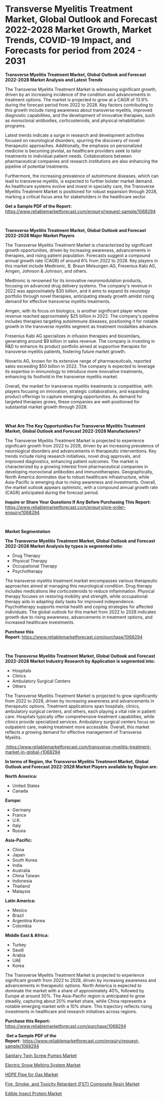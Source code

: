 <p><h1>Transverse Myelitis Treatment Market, Global Outlook and Forecast 2022-2028 Market Growth, Market Trends, COVID-19 Impact, and Forecasts for period from 2024 - 2031</h1></p><p><strong>Transverse Myelitis Treatment Market, Global Outlook and Forecast 2022-2028 Market Analysis and Latest Trends</strong></p>
<p><p>The Transverse Myelitis Treatment Market is witnessing significant growth, driven by an increasing incidence of the condition and advancements in treatment options. The market is projected to grow at a CAGR of 13.9% during the forecast period from 2022 to 2028. Key factors contributing to this growth include rising awareness about transverse myelitis, improved diagnostic capabilities, and the development of innovative therapies, such as monoclonal antibodies, corticosteroids, and physical rehabilitation programs.</p><p>Latest trends indicate a surge in research and development activities focused on neurological disorders, spurring the discovery of novel therapeutic approaches. Additionally, the emphasis on personalized medicine is becoming pivotal, as healthcare providers seek to tailor treatments to individual patient needs. Collaborations between pharmaceutical companies and research institutions are also enhancing the pipeline of potential treatments. </p><p>Furthermore, the increasing prevalence of autoimmune diseases, which can lead to transverse myelitis, is expected to further bolster market demand. As healthcare systems evolve and invest in specialty care, the Transverse Myelitis Treatment Market is positioned for robust expansion through 2028, marking a critical focus area for stakeholders in the healthcare sector.</p></p>
<p><strong>Get a Sample PDF of the Report:&nbsp;</strong> <a href="https://www.reliablemarketforecast.com/enquiry/request-sample/1068294">https://www.reliablemarketforecast.com/enquiry/request-sample/1068294</a></p>
<p>&nbsp;</p>
<p><strong>Transverse Myelitis Treatment Market, Global Outlook and Forecast 2022-2028 Major Market Players</strong></p>
<p><p>The Transverse Myelitis Treatment Market is characterized by significant growth opportunities, driven by increasing awareness, advancements in therapies, and rising patient population. Forecasts suggest a compound annual growth rate (CAGR) of around 6% from 2022 to 2028. Key players in this market include Medtronic, B. Braun Melsungen AG, Fresenius Kabi AG, Amgen, Johnson & Johnson, and others.</p><p>Medtronic is renowned for its innovative neuromodulation products, focusing on advanced drug delivery systems. The company's revenue in 2022 was approximately $30 billion, and it aims to expand its neurology portfolio through novel therapies, anticipating steady growth amidst rising demand for effective transverse myelitis treatments.</p><p>Amgen, with its focus on biologics, is another significant player whose revenue reached approximately $25 billion in 2022. The company's pipeline includes therapies targeting autoimmune diseases, positioning it for notable growth in the transverse myelitis segment as treatment modalities advance.</p><p>Fresenius Kabi AG specializes in infusion therapies and biosimilars, generating around $9 billion in sales revenue. The company is investing in R&D to enhance its product portfolio aimed at supportive therapies for transverse myelitis patients, fostering future market growth.</p><p>Novartis AG, known for its extensive range of pharmaceuticals, reported sales exceeding $50 billion in 2022. The company is expected to leverage its expertise in immunology to introduce more innovative treatments, enhancing its foothold in the transverse myelitis market.</p><p>Overall, the market for transverse myelitis treatments is competitive, with players focusing on innovation, strategic collaborations, and expanding product offerings to capture emerging opportunities. As demand for targeted therapies grows, these companies are well-positioned for substantial market growth through 2028.</p></p>
<p>&nbsp;</p>
<p><strong>What Are The Key Opportunities For Transverse Myelitis Treatment Market, Global Outlook and Forecast 2022-2028 Manufacturers?</strong></p>
<p><p>The Transverse Myelitis Treatment Market is projected to experience significant growth from 2022 to 2028, driven by an increasing prevalence of neurological disorders and advancements in therapeutic interventions. Key trends include rising research initiatives, novel drug approvals, and improved diagnostics, enhancing patient outcomes. The market is characterized by a growing interest from pharmaceutical companies in developing monoclonal antibodies and immunotherapies. Geographically, North America dominates due to robust healthcare infrastructure, while Asia-Pacific is emerging due to rising awareness and investments. Overall, the market outlook appears optimistic, with a compound annual growth rate (CAGR) anticipated during the forecast period.</p></p>
<p><strong>Inquire or Share Your Questions If Any Before Purchasing This Report:</strong> <a href="https://www.reliablemarketforecast.com/enquiry/pre-order-enquiry/1068294">https://www.reliablemarketforecast.com/enquiry/pre-order-enquiry/1068294</a></p>
<p>&nbsp;</p>
<p><strong>Market Segmentation</strong></p>
<p><strong>The Transverse Myelitis Treatment Market, Global Outlook and Forecast 2022-2028 Market Analysis by types is segmented into:</strong></p>
<p><ul><li>Drug Therapy</li><li>Physical Therapy</li><li>Occupational Therapy</li><li>Psychotherapy</li></ul></p>
<p><p>The transverse myelitis treatment market encompasses various therapeutic approaches aimed at managing this neurological condition. Drug therapy includes medications like corticosteroids to reduce inflammation. Physical therapy focuses on restoring mobility and strength, while occupational therapy aids in adapting daily tasks for improved independence. Psychotherapy supports mental health and coping strategies for affected individuals. The global outlook for this market from 2022 to 2028 indicates growth due to rising awareness, advancements in treatment options, and increased healthcare investments.</p></p>
<p><strong>Purchase this Report:&nbsp;</strong><a href="https://www.reliablemarketforecast.com/purchase/1068294">https://www.reliablemarketforecast.com/purchase/1068294</a></p>
<p>&nbsp;</p>
<p><strong>The Transverse Myelitis Treatment Market, Global Outlook and Forecast 2022-2028 Market Industry Research by Application is segmented into:</strong></p>
<p><ul><li>Hospitals</li><li>Clinics</li><li>Ambulatory Surgical Centers</li><li>Others</li></ul></p>
<p><p>The Transverse Myelitis Treatment Market is projected to grow significantly from 2022 to 2028, driven by increasing awareness and advancements in therapeutic options. Treatment applications span hospitals, clinics, ambulatory surgical centers, and others, each playing a vital role in patient care. Hospitals typically offer comprehensive treatment capabilities, while clinics provide specialized services. Ambulatory surgical centers focus on outpatient care, making treatment more accessible. Overall, this market reflects a growing demand for effective management of Transverse Myelitis.</p></p>
<p><a href="https://www.reliablemarketforecast.com/transverse-myelitis-treatment-market-in-global-r1068294">&nbsp;https://www.reliablemarketforecast.com/transverse-myelitis-treatment-market-in-global-r1068294</a></p>
<p><strong>In terms of Region, the Transverse Myelitis Treatment Market, Global Outlook and Forecast 2022-2028 Market Players available by Region are:</strong></p>
<p>
    <p> <strong> North America: </strong>
        <ul>
            <li>United States</li>
            <li>Canada</li>
        </ul>
        </p> 
    <p> <strong> Europe: </strong>
        <ul>
            <li>Germany</li>
            <li>France</li>
            <li>U.K.</li>
            <li>Italy</li>
            <li>Russia</li>
        </ul>
        </p> 
    <p> <strong> Asia-Pacific: </strong>
        <ul>
            <li>China</li>
            <li>Japan</li>
            <li>South Korea</li>
            <li>India</li>
            <li>Australia</li>
            <li>China Taiwan</li>
            <li>Indonesia</li>
            <li>Thailand</li>
            <li>Malaysia</li>
        </ul>
        </p> 
    <p> <strong> Latin America: </strong>
        <ul>
            <li>Mexico</li>
            <li>Brazil</li>
            <li>Argentina Korea</li>
            <li>Colombia</li>
        </ul>
        </p> 
    <p> <strong> Middle East & Africa: </strong>
        <ul>
            <li>Turkey</li>
            <li>Saudi</li>
            <li>Arabia</li>
            <li>UAE</li>
            <li>Korea</li>
        </ul>
    </p>
    </p>
<p><p>The Transverse Myelitis Treatment Market is projected to experience significant growth from 2022 to 2028, driven by increasing awareness and advancements in therapeutic options. North America is expected to dominate the market with a share of approximately 40%, followed by Europe at around 30%. The Asia-Pacific region is anticipated to grow steadily, capturing about 20% market share, while China represents a notable emerging market with a 10% share. This trajectory reflects rising investments in healthcare and research initiatives across regions.</p></p>
<p><strong>Purchase this Report: </strong><a href="https://www.reliablemarketforecast.com/purchase/1068294">https://www.reliablemarketforecast.com/purchase/1068294</a></p>
<p>&nbsp;<strong>Get a Sample PDF of the Report:&nbsp;&nbsp;</strong><a href="https://www.reliablemarketforecast.com/enquiry/request-sample/1068294">https://www.reliablemarketforecast.com/enquiry/request-sample/1068294</a></p>
<p><strong></strong></p>
<p><p><a href="https://www.linkedin.com/pulse/sanitary-twin-screw-pumps-industry-forecast-market-shifts-strategic-ty6ff?trackingId=T%2Bf1SM0zSFaQRrwqmMj9dg%3D%3D">Sanitary Twin Screw Pumps Market</a></p><p><a href="https://medium.com/@johnsantos2562/electric-snow-melting-system-industry-forecast-market-shifts-and-strategic-imperatives-2024-2031-0287ca44f633">Electric Snow Melting System Market</a></p><p><a href="https://issuu.com/reportprime-2/docs/hdpe-pipe-for-gas-market-size-2030._23135bf46f5dcc">HDPE Pipe for Gas Market</a></p><p><a href="https://issuu.com/reportprime-2/docs/fire-smoke-and-toxicity-retardant-f_979a23cde9076d">Fire, Smoke, and Toxicity Retardant (FST) Composite Resin Market</a></p><p><a href="https://medium.com/@brisistensen57567/the-edible-insect-protein-market-is-experiencing-higher-than-anticipated-demand-compared-to-1b077eac3279?postPublishedType=initial">Edible Insect Protein Market</a></p></p>